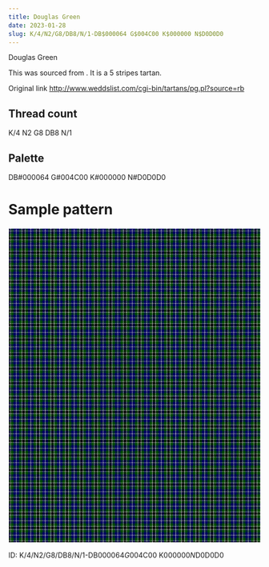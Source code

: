 ```yaml
---
title: Douglas Green
date: 2023-01-28
slug: K/4/N2/G8/DB8/N/1-DB$000064 G$004C00 K$000000 N$D0D0D0
---
```

Douglas Green

This was sourced from <no value>.  It is a 5 stripes tartan.

Original link http://www.weddslist.com/cgi-bin/tartans/pg.pl?source=rb

## Thread count
K/4 N2 G8 DB8 N/1

## Palette
DB#000064 G#004C00 K#000000 N#D0D0D0

# Sample pattern

![Tartan detail](tartan.png "K/4 N2 G8 DB8 N/1 tartan")

ID: K/4/N2/G8/DB8/N/1-DB$000064 G$004C00 K$000000 N$D0D0D0